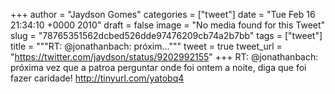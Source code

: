 
+++
author = "Jaydson Gomes"
categories = ["tweet"]
date = "Tue Feb 16 21:34:10 +0000 2010"
draft = false
image = "No media found for this Tweet"
slug = "78765351562dcbed526dde97476209cb74a2b7bb"
tags = ["tweet"]
title = """RT: @jonathanbach: próxim..."""
tweet = true
tweet_url = "https://twitter.com/jaydson/status/9202992155"
+++
RT: @jonathanbach: próxima vez que a patroa perguntar onde foi ontem a noite, diga que foi fazer caridade! http://tinyurl.com/yatobq4
